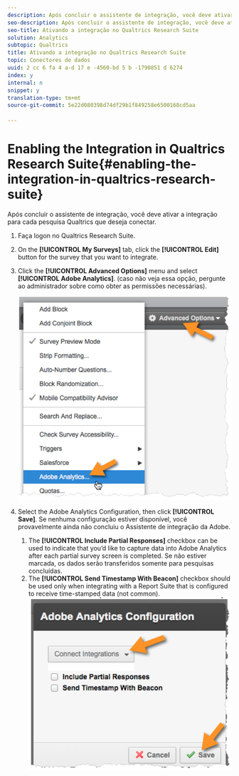 ```yaml
---
description: Após concluir o assistente de integração, você deve ativar a integração para cada pesquisa Qualtrics que deseja conectar.
seo-description: Após concluir o assistente de integração, você deve ativar a integração para cada pesquisa Qualtrics que deseja conectar.
seo-title: Ativando a integração no Qualtrics Research Suite
solution: Analytics
subtopic: Qualtrics
title: Ativando a integração no Qualtrics Research Suite
topic: Conectores de dados
uuid: 2 cc 6 fa 4 a-d 17 e -4560-bd 5 b -1790851 d 6274
index: y
internal: n
snippet: y
translation-type: tm+mt
source-git-commit: 5e22d080398d74df29b1f849258e6500168cd5aa

---
```



# Enabling the Integration in Qualtrics Research Suite{#enabling-the-integration-in-qualtrics-research-suite}

Após concluir o assistente de integração, você deve ativar a integração para cada pesquisa Qualtrics que deseja conectar.

1. Faça logon no Qualtrics Research Suite.
1. On the **[!UICONTROL My Surveys]** tab, click the **[!UICONTROL Edit]** button for the survey that you want to integrate.
1. Click the **[!UICONTROL Advanced Options]** menu and select **[!UICONTROL Adobe Analytics]**. (caso não veja essa opção, pergunte ao administrador sobre como obter as permissões necessárias).

   ![](assets/advanced_options.png)

1. Select the Adobe Analytics Configuration, then click **[!UICONTROL Save]**. Se nenhuma configuração estiver disponível, você provavelmente ainda não concluiu o Assistente de integração da Adobe.
   1. The **[!UICONTROL Include Partial Responses]** checkbox can be used to indicate that you’d like to capture data into Adobe Analytics after each partial survey screen is completed. Se não estiver marcada, os dados serão transferidos somente para pesquisas concluídas.
   1. The **[!UICONTROL Send Timestamp With Beacon]** checkbox should be used only when integrating with a Report Suite that is configured to receive time-stamped data (not common).
   ![](assets/integration_config.png)

